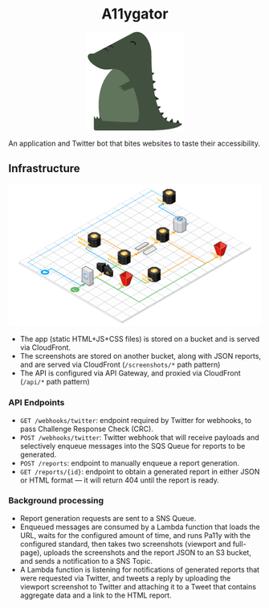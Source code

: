 <center>
<h1>A11ygator</h1>
<img src="docs/logo.png" />
</center>

An application and Twitter bot that bites websites to taste their accessibility.

Infrastructure
--------------

![Infrastructure overview](docs/infrastructure.png)

* The app (static HTML+JS+CSS files) is stored on a bucket and is served via CloudFront.
* The screenshots are stored on another bucket, along with JSON reports, and are served via CloudFront (`/screenshots/*` path pattern)
* The API is configured via API Gateway, and proxied via CloudFront (`/api/*` path pattern)

### API Endpoints

- `GET /webhooks/twitter`: endpoint required by Twitter for webhooks, to pass Challenge Response Check (CRC).
- `POST /webhooks/twitter`: Twitter webhook that will receive payloads and selectively enqueue messages into the SQS Queue for reports to be generated.
- `POST /reports`: endpoint to manually enqueue a report generation.
- `GET /reports/{id}`: endpoint to obtain a generated report in either JSON or HTML format — it will return 404 until the report is ready.

### Background processing

* Report generation requests are sent to a SNS Queue.
* Enqueued messages are consumed by a Lambda function that loads the URL, waits for the configured amount of time, and runs Pa11y with the configured standard, then takes two screenshots (viewport and full-page), uploads the screenshots and the report JSON to an S3 bucket, and sends a notification to a SNS Topic.
* A Lambda function is listening for notifications of generated reports that were requested via Twitter, and tweets a reply by uploading the viewport screenshot to Twitter and attaching it to a Tweet that contains aggregate data and a link to the HTML report.
